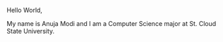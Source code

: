 Hello World,

My name is Anuja Modi and I am a Computer Science major at St. Cloud State University.
